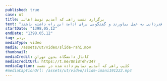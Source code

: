 ```yaml
---
published: true
case: ut
title: برگزاری نشست راهی که آمدیم توسط اهالی
text: "در متن دعوت به این نشست آمده است: اهالی و کسبه محدودۀ دانشگاه تهران قصد دارند روایتگر داستان خود از طرح توسعه دانشگاه باشند و با برگزاری نشستی داستان ایستادگی و مقاومت خود تا خروج املاک و مغازه‌هایشان از طرح مذکور را مرور کنند. آنان قصد دارند در این نشست از کسانی که در بیش از یک سال گذشته در کنارشان بوده‌اند، قدردانی به عمل بیاورند و گفتگویی برای ادامۀ این راه داشته باشند."
startDate: "1398,05,12"
endDate: "1398,05,12"
tag: مردم
mediaType: video
media: /assets/ut/video/slide-rahi.mov
thumbnail:
mediaCredit: کانال دانشگاه بدون تهران
mediaCreditUrl: https://t.me/UniBTeh/347
mediaCaption: کلیپ راهی که آمدیم نمایش داده شده در نشست
#mediaCaptionUrl: /assets/ut/video/slide-imani191222.mp4
---
```

